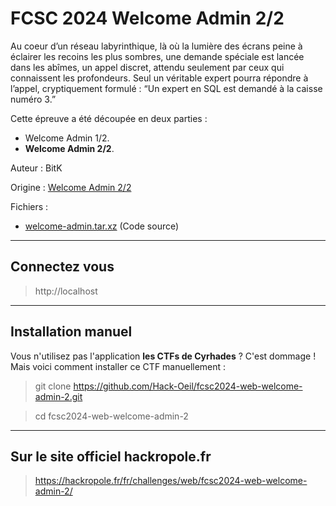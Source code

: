 # FCSC 2024 Welcome Admin 2/2

Au coeur d’un réseau labyrinthique, là où la lumière des écrans peine à éclairer les recoins les plus sombres, une demande spéciale est lancée dans les abîmes, un appel discret, attendu seulement par ceux qui connaissent les profondeurs. Seul un véritable expert pourra répondre à l’appel, cryptiquement formulé : “Un expert en SQL est demandé à la caisse numéro 3.”

Cette épreuve a été découpée en deux parties :

- Welcome Admin 1/2.
- **Welcome Admin 2/2**.


Auteur : BitK

Origine : [Welcome Admin 2/2](https://hackropole.fr/fr/challenges/web/fcsc2024-web-welcome-admin-2/)


Fichiers :
- [welcome-admin.tar.xz](welcome-admin.tar.xz) (Code source)

-----------

## Connectez vous
> http://localhost

-----------

## Installation manuel
Vous n'utilisez pas l'application **les CTFs de Cyrhades** ? C'est dommage !
Mais voici comment installer ce CTF manuellement :

> git clone https://github.com/Hack-Oeil/fcsc2024-web-welcome-admin-2.git

> cd fcsc2024-web-welcome-admin-2


-----------

## Sur le site officiel hackropole.fr
> https://hackropole.fr/fr/challenges/web/fcsc2024-web-welcome-admin-2/